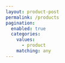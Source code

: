 ```yaml
---
layout: product-post
permalink: /products
pagination:
  enabled: true
  categories:
    values:
      - product
    matching: any
---
```

